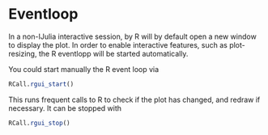 # Eventloop

In a non-IJulia interactive session, by R will by default open a new window to display the plot. In order to enable interactive features, such as plot-resizing, the R eventlopp will be started automatically.

You could start manually the R event loop via

```julia
RCall.rgui_start()
```

This runs frequent calls to R to check if the plot has changed, and redraw if necessary. It can be stopped with

```julia
RCall.rgui_stop()
```
